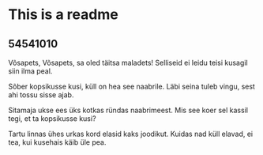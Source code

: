 # This is a readme

## 54541010
Võsapets, Võsapets,
sa oled täitsa maladets!
Selliseid ei leidu teisi
kusagil siin ilma peal.

Sõber kopsikusse kusi,
küll on hea see naabrile.
Läbi seina tuleb vingu,
sest ahi tossu sisse ajab.

Sitamaja ukse ees
üks kotkas ründas naabrimeest.
Mis see koer sel kassil tegi,
et ta kopsikusse kusi?

Tartu linnas ühes urkas
kord elasid kaks joodikut.
Kuidas nad küll elavad, ei tea,
kui kusehais käib üle pea.
